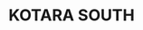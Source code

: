 ---
lastmod: '2025-04-06T06:05:20+00:00'
latitude: -32.948567
layout: suburb
longitude: 151.71008
postcode: '2289'
state: NSW
title: KOTARA SOUTH
url: /nsw/kotara-south/
---